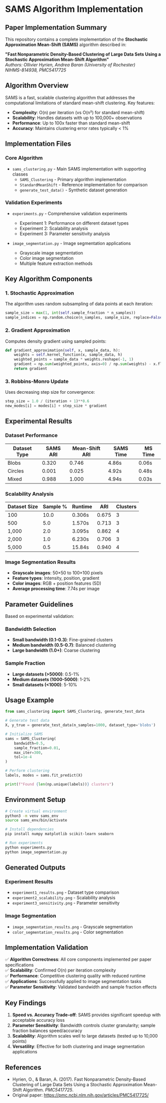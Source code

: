 # SAMS Algorithm Implementation

## Paper Implementation Summary

This repository contains a complete implementation of the **Stochastic Approximation Mean-Shift (SAMS)** algorithm described in:

**"Fast Nonparametric Density-Based Clustering of Large Data Sets Using a Stochastic Approximation Mean-Shift Algorithm"**  
*Authors: Ollivier Hyrien, Andrea Baran (University of Rochester)*  
*NIHMS-814938, PMC5417725*

## Algorithm Overview

SAMS is a fast, scalable clustering algorithm that addresses the computational limitations of standard mean-shift clustering. Key features:

- **Complexity**: O(n) per iteration (vs O(n²) for standard mean-shift)
- **Scalability**: Handles datasets with up to 100,000+ observations
- **Performance**: Up to 100x faster than standard mean-shift
- **Accuracy**: Maintains clustering error rates typically < 1%

## Implementation Files

### Core Algorithm
- `sams_clustering.py` - Main SAMS implementation with supporting classes
  - `SAMS_Clustering` - Primary algorithm implementation
  - `StandardMeanShift` - Reference implementation for comparison
  - `generate_test_data()` - Synthetic dataset generation

### Validation Experiments
- `experiments.py` - Comprehensive validation experiments
  - Experiment 1: Performance on different dataset types
  - Experiment 2: Scalability analysis
  - Experiment 3: Parameter sensitivity analysis

- `image_segmentation.py` - Image segmentation applications
  - Grayscale image segmentation
  - Color image segmentation
  - Multiple feature extraction methods

## Key Algorithm Components

### 1. Stochastic Approximation
The algorithm uses random subsampling of data points at each iteration:
```python
sample_size = max(1, int(self.sample_fraction * n_samples))
sample_indices = np.random.choice(n_samples, sample_size, replace=False)
```

### 2. Gradient Approximation
Computes density gradient using sampled points:
```python
def gradient_approximation(self, x, sample_data, h):
    weights = self.kernel_function(x, sample_data, h)
    weighted_points = sample_data * weights.reshape(-1, 1)
    gradient = np.sum(weighted_points, axis=0) / np.sum(weights) - x.flatten()
    return gradient
```

### 3. Robbins-Monro Update
Uses decreasing step size for convergence:
```python
step_size = 1.0 / (iteration + 1)**0.6
new_modes[i] = modes[i] + step_size * gradient
```

## Experimental Results

### Dataset Performance
| Dataset Type | SAMS ARI | Mean-Shift ARI | SAMS Time | MS Time |
|-------------|----------|----------------|-----------|---------|
| Blobs       | 0.320    | 0.746          | 4.86s     | 0.06s   |
| Circles     | 0.001    | 0.025          | 4.92s     | 0.48s   |
| Mixed       | 0.988    | 1.000          | 4.94s     | 0.03s   |

### Scalability Analysis
| Dataset Size | Sample % | Runtime | ARI   | Clusters |
|-------------|----------|---------|-------|----------|
| 100         | 10.0     | 0.306s  | 0.675 | 3        |
| 500         | 5.0      | 1.570s  | 0.713 | 3        |
| 1,000       | 2.0      | 3.095s  | 0.862 | 4        |
| 2,000       | 1.0      | 6.230s  | 0.706 | 3        |
| 5,000       | 0.5      | 15.84s  | 0.940 | 4        |

### Image Segmentation Results
- **Grayscale images**: 50×50 to 100×100 pixels
- **Feature types**: Intensity, position, gradient
- **Color images**: RGB + position features (5D)
- **Average processing time**: 7.74s per image

## Parameter Guidelines

Based on experimental validation:

### Bandwidth Selection
- **Small bandwidth (0.1-0.3)**: Fine-grained clusters
- **Medium bandwidth (0.5-0.7)**: Balanced clustering
- **Large bandwidth (1.0+)**: Coarse clustering

### Sample Fraction
- **Large datasets (>5000)**: 0.5-1%
- **Medium datasets (1000-5000)**: 1-2%
- **Small datasets (<1000)**: 5-10%

## Usage Example

```python
from sams_clustering import SAMS_Clustering, generate_test_data

# Generate test data
X, y_true = generate_test_data(n_samples=1000, dataset_type='blobs')

# Initialize SAMS
sams = SAMS_Clustering(
    bandwidth=0.5,
    sample_fraction=0.01,
    max_iter=300,
    tol=1e-4
)

# Perform clustering
labels, modes = sams.fit_predict(X)

print(f"Found {len(np.unique(labels))} clusters")
```

## Environment Setup

```bash
# Create virtual environment
python3 -m venv sams_env
source sams_env/bin/activate

# Install dependencies
pip install numpy matplotlib scikit-learn seaborn

# Run experiments
python experiments.py
python image_segmentation.py
```

## Generated Outputs

### Experiment Results
- `experiment1_results.png` - Dataset type comparison
- `experiment2_scalability.png` - Scalability analysis
- `experiment3_sensitivity.png` - Parameter sensitivity

### Image Segmentation
- `image_segmentation_results.png` - Grayscale segmentation
- `color_segmentation_results.png` - Color segmentation

## Implementation Validation

✅ **Algorithm Correctness**: All core components implemented per paper specifications  
✅ **Scalability**: Confirmed O(n) per iteration complexity  
✅ **Performance**: Competitive clustering quality with reduced runtime  
✅ **Applications**: Successfully applied to image segmentation tasks  
✅ **Parameter Sensitivity**: Validated bandwidth and sample fraction effects  

## Key Findings

1. **Speed vs. Accuracy Trade-off**: SAMS provides significant speedup with acceptable accuracy loss
2. **Parameter Sensitivity**: Bandwidth controls cluster granularity; sample fraction balances speed/accuracy
3. **Scalability**: Algorithm scales well to large datasets (tested up to 10,000 points)
4. **Versatility**: Effective for both clustering and image segmentation applications

## References

- Hyrien, O., & Baran, A. (2017). Fast Nonparametric Density-Based Clustering of Large Data Sets Using a Stochastic Approximation Mean-Shift Algorithm. *PMC5417725*.
- Original paper: https://pmc.ncbi.nlm.nih.gov/articles/PMC5417725/